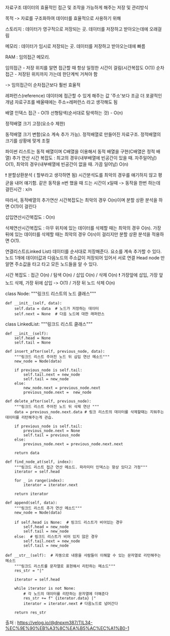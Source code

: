 자료구조
데이터의 효율적인 접근 및 조작을 가능하게 해주는 저장 및 관리방식

목적 -> 자료를 구조화하여 데이터를 효율적으로 사용하기 위해

스토리지 : 데이터가 영구적으로 저장되는 곳. 데이터를 저장하고 받아오는데에 오래걸림

메모리 : 데이터가 임시로 저장되는 곳. 데이터를 저장하고 받아오는데에 빠름

RAM : 임의접근 메모리.

임의접근 - 저장 위치를 알면 접근할 때 항상 일정한 시간이 걸림(시간복잡도 O(1))
순차접근 - 저장된 위치까지 가는데 한단계씩 거쳐야 함

-> 임의접근이 순차접근보다 훨씬 효율적

레퍼런스(reference)
데이터에 접근할 수 있게 해주는 값
'주소'보다 조금 더 포괄적인 개념
자료구조를 배울때에는 주소=레퍼런스 라고 생각해도 됨

배열
인덱스 접근 - O(1)
선형탐색(순서대로 탐색하는 것) - O(n)

정적배열
크기 고정(요소수 제한)

동적배열
크기 변함(요소 계속 추가 가능). 정적배열로 만들어진 자료구조. 정적배열의 크기를 상황에 맞게 조절

파이썬 리스트는 동적 배열이며 C배열을 이용해서 동적 배열을 구현(C배열은 정적 배열)
추가 연산 시간 복잡도 : 최고의 경우(내부배열에 빈공간이 있을 때. 자주일어남) O(1), 최악의 경우(내부배열에 빈공간이 없을 때. 가끔 일어남) O(n)

❗️ 분할상환분석 ( 할부라고 생각하면 됨)
시간분석도를 최악의 경우를 얘기하지 않고 평균을 내어 얘기함. 같은 동작을 n번 했을 때 드는 시간이 x일때 -> 동작을 한번 하는데 걸린시간 : x/n

따라서, 동적배열의 추가연산 시간복잡도는 최악의 경우 O(n)이며 분할 상환 분석을 하면 O(1)이 걸린다

삽입연산시간복잡도 : O(n)

삭제연산시간복잡도 : 아무 위치에 있는 데이터를 삭제할 때는 최악의 경우 O(n). 가장 뒤에 있는 데이터를 삭제할 때는 최악의 경우 O(n)이 걸리지만 분할 상환 분석을 적용하면 O(1).

연결리스트(Linked List)
데이터를 순서대로 저장해준다.
요소를 계속 추가할 수 있다.
노드 1개에 데이터값과 다음노드의 주소값이 저장되어 있어서 서로 연결
Head node 만 알면 주소값을 타고 타고 모든 노드들을 알 수 있다.

시간 복잡도 : 접근 O(n) / 탐색 O(n) / 삽입 O(n) / 삭제 O(n)
❗️ 가장앞에 삽입, 가장 앞 노드 삭제, 가장 뒤에 삽입 -> O(1) / 가장 뒤 노드 삭제 O(n)

class Node:
"""링크드 리스트의 노드 클래스"""

    def __init__(self, data):
        self.data = data  # 노드가 저장하는 데이터
        self.next = None  # 다음 노드에 대한 래퍼런스

class LinkedList:
"""링크드 리스트 클래스"""

    def __init__(self):
        self.head = None
        self.tail = None

    def insert_after(self, previous_node, data):
        """링크드 리스트 주어진 노드 뒤 삽입 연산 메소드"""
        new_node = Node(data)

        if previous_node is self.tail:
            self.tail.next = new_node
            self.tail = new_node
        else:
            new_node.next = previous_node.next
            previous_node.next =  new_node
            
    def delete_after(self, previous_node):
        """링크드 리스트 주어진 노드 뒤 삭제 연산 """
        data = previous_node.next.data # 링크 리스트의 데이터를 삭제할때는 지워주는 데이터를 리턴해주는게 관습.

        if previous_node is self.tail:
            previous_node.next = None
            self.tail = previous_node
        else:
            previous_node.next = previous_node.next.next

        return data

    def find_node_at(self, index):
        """링크드 리스트 접근 연산 메소드. 파라미터 인덱스는 항상 있다고 가정"""
        iterator = self.head

        for _ in range(index):
            iterator = iterator.next

        return iterator

    def append(self, data):
        """링크드 리스트 추가 연산 메소드"""
        new_node = Node(data)

        if self.head is None:  # 링크드 리스트가 비어있는 경우
            self.head = new_node
            self.tail = new_node
        else:  # 링크드 리스트가 비어 있지 않은 경우
            self.tail.next = new_node
            self.tail = new_node

    def __str__(self):  # 자동으로 내용을 사람들이 이해할 수 있는 문자열로 리턴해주는 메소드
        """링크드 리스트를 문자열로 표현해서 리턴하는 메소드"""
        res_str = "|"

        iterator = self.head

        while iterator is not None:
            # 각 노드의 데이터를 리턴하는 문자열에 더해준다
            res_str += f" {iterator.data} |"
            iterator = iterator.next # 다음노드로 넘어간다

        return res_str

출처 : https://velog.io/@dnpxm387/TIL34-%EC%9E%90%EB%A3%8C%EA%B5%AC%EC%A1%B0-1